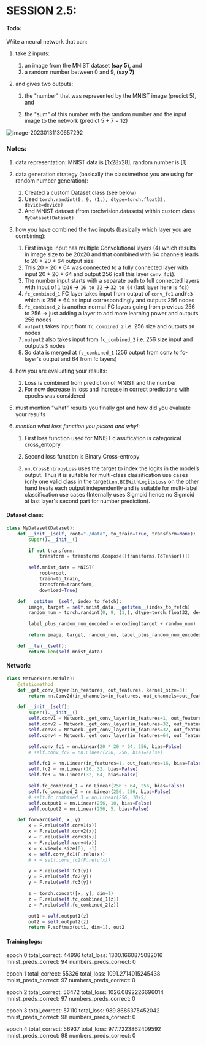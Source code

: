 # SESSION 2.5:

#### Todo:

Write a neural network that can:

1. take 2 inputs:

   1. an image from the MNIST dataset **(say 5),** and
   2. a random number between 0 and 9, **(say 7)**

2. and gives two outputs:

   1. the "number" that was represented by the MNIST image (predict 5), and

   2. the "sum" of this number with the random number and the input image to the network (predict 5 + 7 = 12)

      

![image-20230131130657292](./model_graph.png)

### Notes:

1. data representation: MNIST data is [1x28x28], random number is [1]
2. data generation strategy (basically the class/method you are using for random number generation):
   1. Created a custom Dataset class (see below)
   2. Used `torch.randint(0, 9, (1,), dtype=torch.float32, device=device)`
   3. And MNIST dataset (from torchvision.datasets) within custom class `MyDataset(Dataset)`
3. how you have combined the two inputs (basically which layer you are combining):
   1. First image input has multiple Convolutional layers (4) which results in image size to be 20x20 and that combined with 64 channels leads to 20 * 20 * 64 output size
   1. This 20 * 20 * 64 was connected to a fully connected layer with input 20 * 20 * 64 and output 256 (call this layer `conv_fc1`).
   1. The number input starts with a separate path to full connected layers with input of `1` to`16`  **->** `16 to 32` **->**  `32 to 64` (last layer here is `fc3`)
   1. `fc_combined_1` FC layer takes input from output of `conv_fc1` and`fc3` which is 256 + 64 as input correspondingly and outputs 256 nodes
   1. `fc_combined_2` is another normal FC layers going from previous 256 to 256 -> just adding a layer to add more learning power and outputs 256 nodes
   1. `output1` takes input from `fc_combined_2` i.e. 256 size and outputs `10` nodes 
   1. `output2` also takes input from `fc_combined_2` i.e. 256 size input and outputs `5` nodes
   1. So data is merged at `fc_combined_1` (256 output from conv to fc-layer's output and 64 from fc layers)
4. how you are evaluating your results:
   1. Loss is combined from prediction of MNIST and the number
   2. For now decrease in loss and increase in correct predictions with epochs was considered
5. must mention "what" results you finally got and how did you evaluate your results
6. *mention what loss function you picked and why!*:

   1. First loss function used for MNIST classification is categorical cross_entopry

   2. Second loss function is Binary Cross-entropy

   3. `nn.CrossEntropyLoss` uses the target to index the logits in the model’s output. Thus it is suitable for multi-class classification use cases (only one valid class in the target).`nn.BCEWithLogitsLoss` on the other hand treats each output independently and is suitable for multi-label classification use cases (Internally uses Sigmoid hence no Sigmoid at last layer's second part for number prediction).





#### Dataset class:

```python
class MyDataset(Dataset):
    def __init__(self, root="./data", to_train=True, transform=None):
        super().__init__()

        if not transform:
            transform = transforms.Compose([transforms.ToTensor()])

        self.mnist_data = MNIST(
            root=root,
            train=to_train,
            transform=transform,
            download=True)

    def __getitem__(self, index_to_fetch):
        image, target = self.mnist_data.__getitem__(index_to_fetch)
        random_num = torch.randint(0, 9, (1,), dtype=torch.float32, device=device)

        label_plus_random_num_encoded = encoding(target + random_num)

        return image, target, random_num, label_plus_random_num_encoded

    def __len__(self):
        return len(self.mnist_data)
```





#### Network:

```python
class Network(nn.Module):
    @staticmethod
    def _get_conv_layer(in_features, out_features, kernel_size=3):
        return nn.Conv2d(in_channels=in_features, out_channels=out_features, kernel_size=kernel_size, bias=False)

    def __init__(self):
        super().__init__()
        self.conv1 = Network._get_conv_layer(in_features=1, out_features=32)
        self.conv2 = Network._get_conv_layer(in_features=32, out_features=32)
        self.conv3 = Network._get_conv_layer(in_features=32, out_features=64)
        self.conv4 = Network._get_conv_layer(in_features=64, out_features=64)

        self.conv_fc1 = nn.Linear(20 * 20 * 64, 256, bias=False)
        # self.conv_fc2 = nn.Linear(256, 256, bias=False)

        self.fc1 = nn.Linear(in_features=1, out_features=16, bias=False)
        self.fc2 = nn.Linear(16, 32, bias=False)
        self.fc3 = nn.Linear(32, 64, bias=False)

        self.fc_combined_1 = nn.Linear(256 + 64, 256, bias=False)
        self.fc_combined_2 = nn.Linear(256, 256, bias=False)
        # self.fc_combined_3 = nn.Linear(256, 10+5)
        self.output1 = nn.Linear(256, 10, bias=False)
        self.output2 = nn.Linear(256, 5, bias=False)

    def forward(self, x, y):
        x = F.relu(self.conv1(x))
        x = F.relu(self.conv2(x))
        x = F.relu(self.conv3(x))
        x = F.relu(self.conv4(x))
        x = x.view(x.size(0), -1)
        x = self.conv_fc1(F.relu(x))
        # x = self.conv_fc2(F.relu(x))

        y = F.relu(self.fc1(y))
        y = F.relu(self.fc2(y))
        y = F.relu(self.fc3(y))

        z = torch.concat([x, y], dim=1)
        z = F.relu(self.fc_combined_1(z))
        z = F.relu(self.fc_combined_2(z))

        out1 = self.output1(z)
        out2 = self.output2(z)
        return F.softmax(out1, dim=1), out2
```





#### Training logs:

epoch 0 total_correct: 44996 total_loss: 1300.1660875082016 mnist_preds_correct: 94 numbers_preds_correct: 0

epoch 1 total_correct: 55326 total_loss: 1091.2714015245438 mnist_preds_correct: 97 numbers_preds_correct: 0 

epoch 2 total_correct: 56472 total_loss: 1026.0892226696014 mnist_preds_correct: 97 numbers_preds_correct: 0 

epoch 3 total_correct: 57110 total_loss: 989.8685375452042 mnist_preds_correct: 98 numbers_preds_correct: 0 

epoch 4 total_correct: 56937 total_loss: 977.7223862409592 mnist_preds_correct: 98 numbers_preds_correct: 0